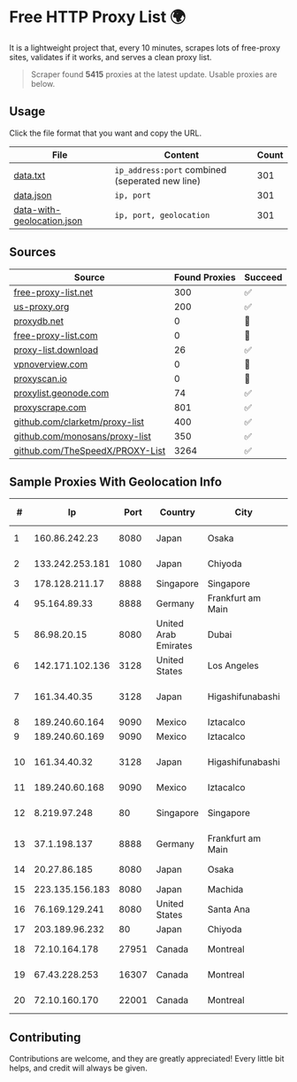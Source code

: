 
# Free HTTP Proxy List 🌍

It is a lightweight project that, every 10 minutes, scrapes lots of free-proxy sites, validates if it works, and serves a clean proxy list.


> Scraper found **5415** proxies at the latest update. Usable proxies are below.

## Usage

Click the file format that you want and copy the URL.


|File|Content|Count|
|----|-------|-----|
|[data.txt](https://raw.githubusercontent.com/themiralay/Proxy-List-World/master/data.txt)|`ip_address:port` combined (seperated new line)|301|
|[data.json](https://raw.githubusercontent.com/themiralay/Proxy-List-World/master/data.json)|`ip, port`|301|
|[data-with-geolocation.json](https://raw.githubusercontent.com/themiralay/Proxy-List-World/master/data-with-geolocation.json)|`ip, port, geolocation`|301|

## Sources

|Source|Found Proxies|Succeed|
|------|-------------|-------|
|[free-proxy-list.net](https://free-proxy-list.net)|300|✅|
|[us-proxy.org](https://www.us-proxy.org)|200|✅|
|[proxydb.net](http://proxydb.net)|0|🚫|
|[free-proxy-list.com](https://free-proxy-list.com/?page=&port=&type%5B%5D=http&type%5B%5D=https&up_time=0&search=Search)|0|🚫|
|[proxy-list.download](https://www.proxy-list.download/HTTP)|26|✅|
|[vpnoverview.com](https://vpnoverview.com/privacy/anonymous-browsing/free-proxy-servers)|0|🚫|
|[proxyscan.io](https://www.proxyscan.io)|0|🚫|
|[proxylist.geonode.com](https://proxylist.geonode.com/api/proxy-list?limit=300&page=1&sort_by=lastChecked&sort_type=desc&protocols=http,https)|74|✅|
|[proxyscrape.com](https://api.proxyscrape.com/v2/?request=displayproxies&protocol=http&timeout=10000&country=all&ssl=all&anonymity=all)|801|✅|
|[github.com/clarketm/proxy-list](https://raw.githubusercontent.com/clarketm/proxy-list/master/proxy-list-raw.txt)|400|✅|
|[github.com/monosans/proxy-list](https://raw.githubusercontent.com/monosans/proxy-list/main/proxies/http.txt)|350|✅|
|[github.com/TheSpeedX/PROXY-List](https://raw.githubusercontent.com/TheSpeedX/PROXY-List/master/http.txt)|3264|✅|


## Sample Proxies With Geolocation Info

|#|Ip|Port|Country|City|Internet Service Provider|
|-|--|----|-------|----|-------------------------|
|1|160.86.242.23|8080|Japan|Osaka|Sony Network Communications Inc|
|2|133.242.253.181|1080|Japan|Chiyoda|SAKURA Internet Inc.|
|3|178.128.211.17|8888|Singapore|Singapore|DigitalOcean, LLC|
|4|95.164.89.33|8888|Germany|Frankfurt am Main|Stark Industries Solutions LTD|
|5|86.98.20.15|8080|United Arab Emirates|Dubai|Emirates Telecommunications Corporation|
|6|142.171.102.136|3128|United States|Los Angeles|Multacom Corporation|
|7|161.34.40.35|3128|Japan|Higashifunabashi|NTT PC Communications, Inc.|
|8|189.240.60.164|9090|Mexico|Iztacalco|Uninet S.A. de C.V.|
|9|189.240.60.169|9090|Mexico|Iztacalco|Uninet S.A. de C.V.|
|10|161.34.40.32|3128|Japan|Higashifunabashi|NTT PC Communications, Inc.|
|11|189.240.60.168|9090|Mexico|Iztacalco|Uninet S.A. de C.V.|
|12|8.219.97.248|80|Singapore|Singapore|Alibaba Cloud (Singapore) Private Limited|
|13|37.1.198.137|8888|Germany|Frankfurt am Main|Leaseweb Deutschland GmbH|
|14|20.27.86.185|8080|Japan|Osaka|Microsoft Corporation|
|15|223.135.156.183|8080|Japan|Machida|So-net Corporation|
|16|76.169.129.241|8080|United States|Santa Ana|Charter Communications|
|17|203.189.96.232|80|Japan|Chiyoda|GMO Internet, Inc|
|18|72.10.164.178|27951|Canada|Montreal|GloboTech Communications|
|19|67.43.228.253|16307|Canada|Montreal|GloboTech Communications|
|20|72.10.160.170|22001|Canada|Montreal|GloboTech Communications|



## Contributing

Contributions are welcome, and they are greatly appreciated! Every
little bit helps, and credit will always be given.

